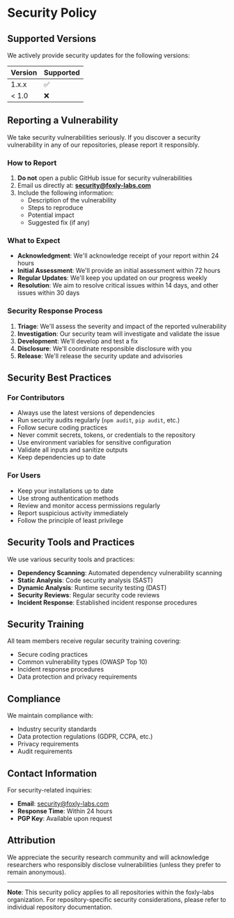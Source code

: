 # Security Policy

## Supported Versions

We actively provide security updates for the following versions:

| Version | Supported          |
| ------- | ------------------ |
| 1.x.x   | :white_check_mark: |
| < 1.0   | :x:                |

## Reporting a Vulnerability

We take security vulnerabilities seriously. If you discover a security vulnerability in any of our repositories, please report it responsibly.

### How to Report

1. **Do not** open a public GitHub issue for security vulnerabilities
2. Email us directly at: **security@foxly-labs.com**
3. Include the following information:
   - Description of the vulnerability
   - Steps to reproduce
   - Potential impact
   - Suggested fix (if any)

### What to Expect

- **Acknowledgment**: We'll acknowledge receipt of your report within 24 hours
- **Initial Assessment**: We'll provide an initial assessment within 72 hours
- **Regular Updates**: We'll keep you updated on our progress weekly
- **Resolution**: We aim to resolve critical issues within 14 days, and other issues within 30 days

### Security Response Process

1. **Triage**: We'll assess the severity and impact of the reported vulnerability
2. **Investigation**: Our security team will investigate and validate the issue
3. **Development**: We'll develop and test a fix
4. **Disclosure**: We'll coordinate responsible disclosure with you
5. **Release**: We'll release the security update and advisories

## Security Best Practices

### For Contributors

- Always use the latest versions of dependencies
- Run security audits regularly (`npm audit`, `pip audit`, etc.)
- Follow secure coding practices
- Never commit secrets, tokens, or credentials to the repository
- Use environment variables for sensitive configuration
- Validate all inputs and sanitize outputs
- Keep dependencies up to date

### For Users

- Keep your installations up to date
- Use strong authentication methods
- Review and monitor access permissions regularly
- Report suspicious activity immediately
- Follow the principle of least privilege

## Security Tools and Practices

We use various security tools and practices:

- **Dependency Scanning**: Automated dependency vulnerability scanning
- **Static Analysis**: Code security analysis (SAST)
- **Dynamic Analysis**: Runtime security testing (DAST)
- **Security Reviews**: Regular security code reviews
- **Incident Response**: Established incident response procedures

## Security Training

All team members receive regular security training covering:

- Secure coding practices
- Common vulnerability types (OWASP Top 10)
- Incident response procedures
- Data protection and privacy requirements

## Compliance

We maintain compliance with:

- Industry security standards
- Data protection regulations (GDPR, CCPA, etc.)
- Privacy requirements
- Audit requirements

## Contact Information

For security-related inquiries:

- **Email**: security@foxly-labs.com
- **Response Time**: Within 24 hours
- **PGP Key**: Available upon request

## Attribution

We appreciate the security research community and will acknowledge researchers who responsibly disclose vulnerabilities (unless they prefer to remain anonymous).

---

**Note**: This security policy applies to all repositories within the foxly-labs organization. For repository-specific security considerations, please refer to individual repository documentation.
